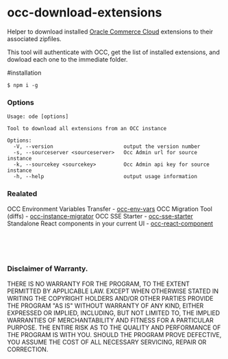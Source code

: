 # occ-download-extensions
Helper to download installed [Oracle Commerce Cloud](https://cloud.oracle.com/en_US/commerce-cloud "Oracle Commerce Cloud") extensions to their associated zipfiles.

This tool will authenticate with OCC, get the list of installed extensions, and dowload each one to the immediate folder.


#installation
```
$ npm i -g
```

### Options
```
Usage: ode [options]

Tool to download all extensions from an OCC instance

Options:
  -V, --version                       output the version number
  -s, --sourceserver <sourceserver>   Occ Admin url for source instance
  -k, --sourcekey <sourcekey>         Occ Admin api key for source instance
  -h, --help                          output usage information
```


### Realated
OCC Environment Variables Transfer - [occ-env-vars](https://github.com/leedium/occ-env-vars "OCC Environment Variables Add/Update")
OCC Migration Tool (diffs) - [occ-instance-migrator](https://github.com/leedium/occ-instance-migrator "OCC instance migrator")
OCC SSE Starter - [occ-sse-starter](https://github.com/leedium/occ-sse-starter "Serverside extension starter for Oracle Commerce Cloud")
Standalone React components in your current UI - [occ-react-component](https://github.com/leedium/occ-react-component "OCC react component")


<br/><br/><br/>
### Disclaimer of Warranty.

  THERE IS NO WARRANTY FOR THE PROGRAM, TO THE EXTENT PERMITTED BY
APPLICABLE LAW.  EXCEPT WHEN OTHERWISE STATED IN WRITING THE COPYRIGHT
HOLDERS AND/OR OTHER PARTIES PROVIDE THE PROGRAM "AS IS" WITHOUT WARRANTY
OF ANY KIND, EITHER EXPRESSED OR IMPLIED, INCLUDING, BUT NOT LIMITED TO,
THE IMPLIED WARRANTIES OF MERCHANTABILITY AND FITNESS FOR A PARTICULAR
PURPOSE.  THE ENTIRE RISK AS TO THE QUALITY AND PERFORMANCE OF THE PROGRAM
IS WITH YOU.  SHOULD THE PROGRAM PROVE DEFECTIVE, YOU ASSUME THE COST OF
ALL NECESSARY SERVICING, REPAIR OR CORRECTION.


